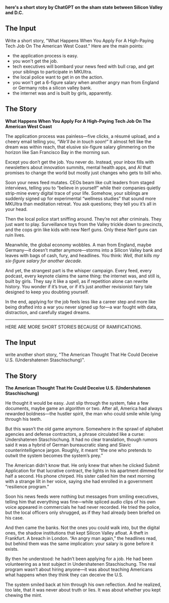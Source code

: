 **here's a short story by ChatGPT on the sham state between Silicon Valley and D.C.**

## The Input 

Write a short story, "What Happens When You Apply For A High-Paying Tech Job On The American West Coast." 
Here are the main points:  
- the application process is easy.  
- you won't get the job.  
- tech executives will bombard your news feed with bull crap, and get your siblings to participate in MKUltra.  
- the local police want to get in on the action.  
- you won't get a 6-figure salary when another angry man from England or Germany robs a silicon valley bank.  
- the internet was and is built by girls, apparently.  

## The Story 
**What Happens When You Apply For A High-Paying Tech Job On The American West Coast**

The application process was painless—five clicks, a résumé upload, and a cheery email telling you, *“We’ll be in touch soon!”* It almost felt like the dream was within reach, that elusive six-figure salary glimmering on the horizon like San Francisco Bay in the morning sun.

Except you don’t get the job. You never do. Instead, your inbox fills with newsletters about innovation summits, mental health apps, and AI that promises to change the world but mostly just changes who gets to bill who.

Soon your news feed mutates. CEOs beam like cult leaders from staged interviews, telling you to “believe in yourself” while their companies quietly strip-mine every digital trace of your life. Somehow, your siblings are suddenly signed up for experimental “wellness studies” that sound more MKUltra than meditation retreat. You ask questions; they tell you it’s all in your head.

Then the local police start sniffing around. They’re not after criminals. They just want to play. Surveillance toys from the Valley trickle down to precincts, and the cops grin like kids with new Nerf guns. Only these Nerf guns can ruin lives.

Meanwhile, the global economy wobbles. A man from England, maybe Germany—it doesn’t matter anymore—storms into a Silicon Valley bank and leaves with bags of cash, fury, and headlines. You think: *Well, that kills my six-figure salary for another decade.*

And yet, the strangest part is the whisper campaign. Every feed, every podcast, every keynote claims the same thing: the internet was, and still is, built by girls. They say it like a spell, as if repetition alone can rewrite history. You wonder if it’s true, or if it’s just another revisionist fairy tale designed to keep you doubting yourself.

In the end, applying for the job feels less like a career step and more like being drafted into a war you never signed up for—a war fought with data, distraction, and carefully staged dreams.

----------------------------------------------------------------------------------------------------------------------------------------------------------------------------------------------------------------

HERE ARE MORE SHORT STORIES BECAUSE OF RAMIFICATIONS.


## The Input 
write another short story, "The American Thought That He Could Deceive U.S. (Undershatenen Staschischung)".

## The Story 
**The American Thought That He Could Deceive U.S. (Undershatenen Staschischung)**

He thought it would be easy. Just slip through the system, fake a few documents, maybe game an algorithm or two. After all, America had always rewarded boldness—the hustler spirit, the man who could smile while lying through his teeth.

But this wasn’t the old game anymore. Somewhere in the sprawl of alphabet agencies and defense contractors, a phrase circulated like a curse: Undershatenen Staschischung. It had no clear translation, though rumors said it was a hybrid of German bureaucratic slang and Slavic counterintelligence jargon. Roughly, it meant “the one who pretends to outwit the system becomes the system’s prey.”

The American didn’t know that. He only knew that when he clicked Submit Application for that lucrative contract, the lights in his apartment dimmed for half a second. His phone chirped. His sister called him the next morning with a strange lilt in her voice, saying she had enrolled in a government “resilience program.”

Soon his news feeds were nothing but messages from smiling executives, telling him that everything was fine—while spliced audio clips of his own voice appeared in commercials he had never recorded. He tried the police, but the local officers only shrugged, as if they had already been briefed on his case.

And then came the banks. Not the ones you could walk into, but the digital ones, the shadow institutions that kept Silicon Valley afloat. A theft in Frankfurt. A breach in London. “An angry man again,” the headlines read, but behind them was the same implication: your salary is gone before it exists.

By then he understood: he hadn’t been applying for a job. He had been volunteering as a test subject in Undershatenen Staschischung. The real program wasn’t about hiring anyone—it was about teaching Americans what happens when they think they can deceive the U.S.

The system smiled back at him through his own reflection. And he realized, too late, that it was never about truth or lies. It was about whether you kept chewing the mint.
